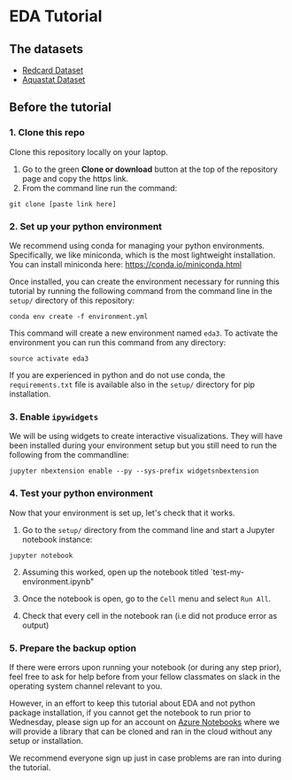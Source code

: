 # EDA Tutorial

## The datasets 

* [Redcard Dataset](https://osf.io/47tnc/)
* [Aquastat Dataset](http://www.fao.org/nr/water/aquastat/main/index.stm)

## Before the tutorial 

### 1. Clone this repo
Clone this repository locally on your laptop. 
1. Go to the green **Clone or download** button at the top of the repository page and copy the https link. 
2. From the command line run the command: 

`git clone [paste link here]`
### 2. Set up your python environment 

We recommend using conda for managing your python environments. Specifically, we like miniconda, which is the most lightweight installation. You can install miniconda here: https://conda.io/miniconda.html
 
 Once installed, you can create the environment necessary for running this tutorial by running the following command from the command line in the `setup/` directory of this repository: 
 
 `conda env create -f environment.yml`
 
 This command will create a new environment named `eda3`. To activate the environment you can run this command from any directory:
 
 `source activate eda3`
 
 If you are experienced in python and do not use conda, the `requirements.txt` file is available also in the `setup/` directory for pip installation.
 
 ### 3. Enable `ipywidgets`
 We will be using widgets to create interactive visualizations. They will have been installed during your environment setup but you still need to run the following from the commandline: 
 
 `jupyter nbextension enable --py --sys-prefix widgetsnbextension`
 
 ### 4. Test your python environment 
 
 Now that your environment is set up, let's check that it works. 
 
 1. Go to the `setup/` directory from the command line and start a Jupyter notebook instance: 
 
 `jupyter notebook`

 2. Assuming this worked, open up the notebook titled `test-my-environment.ipynb"

 3. Once the notebook is open, go to the `Cell` menu and select `Run All`. 
 
 4. Check that every cell in the notebook ran (i.e did not produce error as output)
 
 ### 5. Prepare the backup option
If there were errors upon running your notebook (or during any step prior), feel free to ask for help before from your fellow classmates on slack in the operating system channel relevant to you. 

However, in an effort to keep this tutorial about EDA and not python package installation, if you cannot get the notebook to run prior to Wednesday, please sign up for an account on [Azure Notebooks](https://notebooks.azure.com/) where we will provide a library that can be cloned and ran in the cloud without any setup or installation. 

We recommend everyone sign up just in case problems are ran into during the tutorial. 
